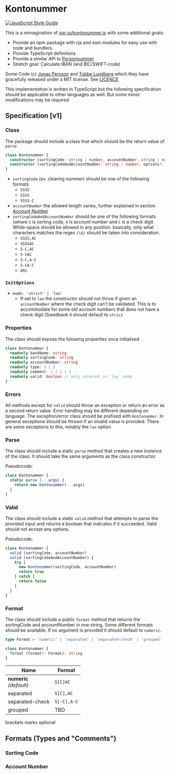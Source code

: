 # Kontonummer

[![JavaScript Style Guide](https://img.shields.io/badge/code_style-standard-brightgreen.svg)](https://standardjs.com)

This is a reimagination of [jop-io/kontonummer.js](https://github.com/jop-io/kontonummer.js) with some additional goals:

- Provide an npm package with cjs and esm modules for easy use with node and bundlers.
- Provide TypeScript definitions
- Provide a similar API to [Personnummer](https://personnummer.dev)
- Stretch goal: Calculate IBAN (and BIC/SWIFT-code)

Some Code (c) [Jonas Persson](https://github.com/jop-io) and [Tobbe Lundberg](https://github.com/Tobbe) which they have gracefully released under a MIT license. See [LICENCE](/svbeon/kontonummer/blob/master/LICENSE)

This implementation is written in TypeScript but the following specification should be applicable to other languages as well. But some minor modifications may be required

## Specification [v1]

### Class

The package should include a class that which should be the return value of  `parse`

```typescript
class Kontonummer {
  constructor (sortingCode: string | number, accountNumber: string | number, options?: InitOptions)
  constructor (sortingCodeAndAccountNumber: string | number, options?: InitOptions)
}
```

- `sortingCode` (sv. clearing nummer) should be one of the following formats
  - `SSSS`
  - `SSSS`
  - `SSSS-C`
- `accountNumber` the allowed length varies, further explained in section [Account Number](#account-number)
- `sortingCodeAndAccountNumber` should be one of the following formats (where `S` is sorting code, `A` is account number and `C` is a check digit. White-space should be allowed in any position. basically, only what characters matches the regex `/\d/` should be taken into consideration.
  - `SSSS,AC`
  - `SSSSAC`
  - `S-C,AC`
  - `S-CAC`
  - `S-C,A-C`
  - `S-CA-C`
  - etc.

### `InitOptions`

- `mode: 'strict' | 'lax'`
  - If set to `lax` the constructor should not throw if given an `accountNumber` where the check digit can't be validated. This is to accommodate for some old account numbers that does not have a check digit (Swedbank  it should default to `strict`

### Properties

The class should expose the folowing properties once initialised

```typescript
class Kontonummer {
  readonly bankName: string
  readonly sortingCode: string
  readonly accountNumber: string
  readonly type: 1 | 2
  readonly comment: 1 | 2 | 3
  readonly valid: boolean // only relevant in `lax` mode
}
```

### Errors

All methods except for `valid` should throw an exception or return an error as a second return value. Error handling may be different depending on language. The exception/error class should be prefixed with `Kontonummer`. In general exceptions should be thrown if an invalid value is provided. There are some exceptions to this, notably the `lax` option

### Parse

The class should include a static `parse` method that creates a new instance of the class. It should take the same arguments as the class constructor.

Pseudocode:

```typescript
class Kontonummer {
  static parse (...args) {
    return new Kontonummer(...args)
  }
}
```

### Valid

The class should include a static `valid` method that attempts to parse the provided input and returns a boolean that indicates if it succeeded. Valid should not accept any options.

Pseudocode:

```typescript
class Kontonummer {
  valid (sortingCode, accountNumber)
  valid (sortingCodeAndAccountNumber) {
    try {
      new Kontonummer(sortingCode, accountNumber)
      return true
    } catch {
      return false
    }
  }
}
```

### Format

The class should include a public `format` method that returns the sortingCode and accountNumber in one string. Some different formats should be available. If no argument is provided it should default to `numeric`.

```typescript
type Format = 'numeric' | 'separated' | 'separated-check' | 'grouped'

class Kontonummer {
  format (format?: Format): string
}
```

| Name | Format |
| ---- | ---- |
| **numeric** <br/> _(default)_ | `S[C]AC` |
| separated | `S[C],AC` |
| separated-check | `S[-C],A-C` |
| grouped | TBD|
brackets marks optional

## Formats (Types and "Comments")

### Sorting Code

### Account Number
<!--stackedit_data:
eyJoaXN0b3J5IjpbLTE3OTM0NTkzNjIsLTExMjcxMDcxNSwxNz
E2NTA3ODUxXX0=
-->